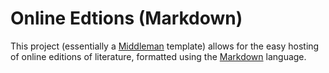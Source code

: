 Online Edtions (Markdown)
===============

This project (essentially a [Middleman](http://middlemanapp.com/) template) allows for the easy hosting of online editions of literature, formatted using the [Markdown](https://daringfireball.net/projects/markdown/) language.
